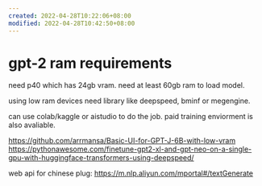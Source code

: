 ```yaml
---
created: 2022-04-28T10:22:06+08:00
modified: 2022-04-28T10:42:50+08:00
---
```


# gpt-2 ram requirements

need p40 which has 24gb vram. need at least 60gb ram to load model.

using low ram devices need library like deepspeed, bminf or megengine.

can use colab/kaggle or aistudio to do the job. paid training enviorment is also avaliable.

https://github.com/arrmansa/Basic-UI-for-GPT-J-6B-with-low-vram
https://pythonawesome.com/finetune-gpt2-xl-and-gpt-neo-on-a-single-gpu-with-huggingface-transformers-using-deepspeed/

web api for chinese plug:
https://m.nlp.aliyun.com/mportal#/textGenerate
